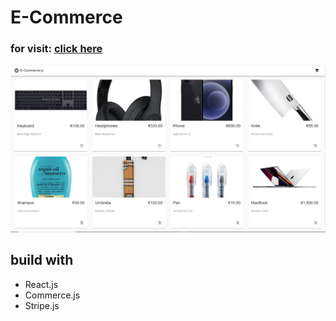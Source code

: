 # E-Commerce 

### for visit: [click here](https://ecommerce-storesj.netlify.app/)

![](src/assests/screenshot_eCommerceSite.JPG)

## build with
- React.js
- Commerce.js
- Stripe.js 
